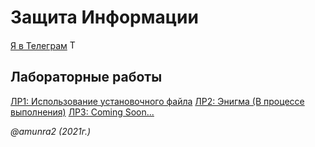 # Защита Информации

 [Я в Телеграм](https://t.me/amunra2) <img src="https://img.icons8.com/external-tal-revivo-shadow-tal-revivo/344/external-telegram-is-a-cloud-based-instant-messaging-and-voice-over-ip-service-logo-shadow-tal-revivo.png" alt="Telegram" width=15>


 ## Лабораторные работы

 [ЛР1: Использование установочного файла](./lab_01/)
 [ЛР2: Энигма (В процессе выполнения)](.)
 [ЛР3: Coming Soon...](.)

_@amunra2 (2021г.)_
